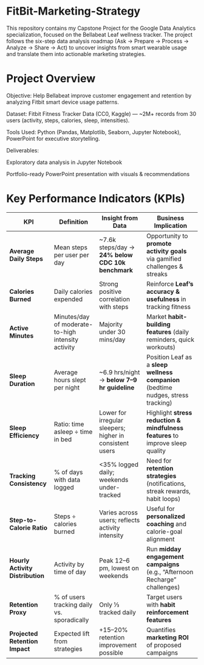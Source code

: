 # FitBit-Marketing-Strategy
This repository contains my Capstone Project for the Google Data Analytics specialization, focused on the Bellabeat Leaf wellness tracker. The project follows the six-step data analysis roadmap (Ask → Prepare → Process → Analyze → Share → Act) to uncover insights from smart wearable usage and translate them into actionable marketing strategies.

# Project Overview

Objective: Help Bellabeat improve customer engagement and retention by analyzing Fitbit smart device usage patterns.

Dataset: Fitbit Fitness Tracker Data (CC0, Kaggle) — ~2M+ records from 30 users (activity, steps, calories, sleep, intensities).

Tools Used: Python (Pandas, Matplotlib, Seaborn, Jupyter Notebook), PowerPoint for executive storytelling.

Deliverables:

Exploratory data analysis in Jupyter Notebook

Portfolio-ready PowerPoint presentation with visuals & recommendations

# Key Performance Indicators (KPIs)

| **KPI**                          | **Definition**                                     | **Insight from Data**                                    | **Business Implication**                                                          |
| -------------------------------- | -------------------------------------------------- | -------------------------------------------------------- | --------------------------------------------------------------------------------- |
| **Average Daily Steps**          | Mean steps per user per day                        | \~7.6k steps/day → **24% below CDC 10k benchmark**       | Opportunity to **promote activity goals** via gamified challenges & streaks       |
| **Calories Burned**              | Daily calories expended                            | Strong positive correlation with steps                   | Reinforce **Leaf’s accuracy & usefulness** in tracking fitness                    |
| **Active Minutes**               | Minutes/day of moderate-to-high intensity activity | Majority under 30 mins/day                               | Market **habit-building features** (daily reminders, quick workouts)              |
| **Sleep Duration**               | Average hours slept per night                      | \~6.9 hrs/night → **below 7–9 hr guideline**             | Position Leaf as a **sleep wellness companion** (bedtime nudges, stress tracking) |
| **Sleep Efficiency**             | Ratio: time asleep ÷ time in bed                   | Lower for irregular sleepers; higher in consistent users | Highlight **stress reduction & mindfulness features** to improve sleep quality    |
| **Tracking Consistency**         | % of days with data logged                         | <35% logged daily; weekends under-tracked                | Need for **retention strategies** (notifications, streak rewards, habit loops)    |
| **Step-to-Calorie Ratio**        | Steps ÷ calories burned                            | Varies across users; reflects activity intensity         | Useful for **personalized coaching** and calorie-goal alignment                   |
| **Hourly Activity Distribution** | Activity by time of day                            | Peak 12–6 pm, lowest on weekends                         | Run **midday engagement campaigns** (e.g., “Afternoon Recharge” challenges)       |
| **Retention Proxy**              | % of users tracking daily vs. sporadically         | Only ⅓ tracked daily                                     | Target users with **habit reinforcement features**                                |
| **Projected Retention Impact**   | Expected lift from strategies                      | +15–20% retention improvement possible                   | Quantifies **marketing ROI** of proposed campaigns                                |
